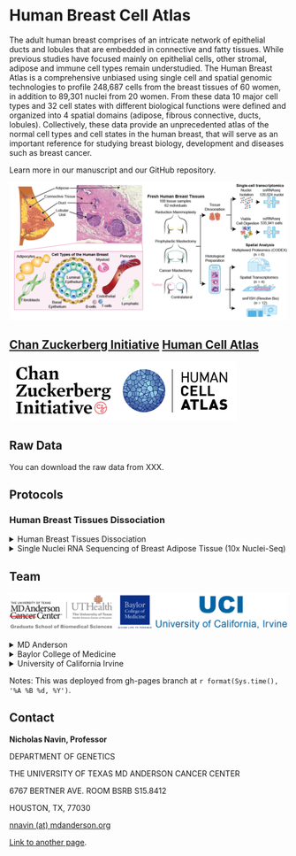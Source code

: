 # Human Breast Cell Atlas
The adult human breast comprises of an intricate network of epithelial ducts and lobules that are embedded in connective and fatty tissues.  While previous studies have focused mainly on epithelial cells, other stromal, adipose and immune cell types remain understudied.  The Human Breast Atlas is a comprehensive unbiased using single cell and spatial genomic technologies to profile 248,687 cells from the breast tissues of 60 women, in addition to 89,301 nuclei from 20 women.  From these data 10 major cell types and 32 cell states with different biological functions were defined and organized into 4 spatial domains (adipose, fibrous connective, ducts, lobules).  Collectively, these data provide an unprecedented atlas of the normal cell types and cell states in the human breast, that will serve as an important reference for studying breast biology, development and diseases such as breast cancer.

Learn more in our manuscript and our GitHub repository.

![Visual Breast Composition](/docs/assets/images/paper_figures/Top_panel_abstract.png)

## [Chan Zuckerberg Initiative](https://chanzuckerberg.com/human-cell-atlas/the-human-breast-cell-atlas/) [Human Cell Atlas](https://www.humancellatlas.org/)

![CZI Human Atlas logo](/docs/assets/images/funding/CZI_human_atlas.png)

## Raw Data

You can download the raw data from XXX. 

## Protocols

### Human Breast Tissues Dissociation 

<details><summary>Human Breast Tissues Dissociation </summary>
<p></p><p>
<a href="https://www.protocols.io/view/dissociation-of-single-cell-suspensions-from-human-bp2l641bkvqe/v1">Protocol Link</a>
</p><p>
Protocol Authors: Shanshan Bai, Emi Sei, Nicholas E. Navin
</p><p>
The link above is for the protocol to issolate single cell susspension for used by HBCA project to obtain high-viability cell suspensions from freshly dissociated breast tissues from human patients. This protocol covers two two options for performing this protocol: rapid-dissociation (15-30 min) or exhaustive dissociation (overnight). 
</p>
</details>

<details><summary>Single Nuclei RNA Sequencing of Breast Adipose Tissue (10x Nuclei-Seq)</summary>
<p></p><p>
<a href="https://www.protocols.io/view/single-nuclei-rna-sequencing-of-breast-adipose-tis-6qpvreob3lmk/v1">Protocol Link</a>
</p><p>
Protocol Authors: Kevin Nee, Quy Nguyen, Kai Kessenbrock
</p><p>
The link above is for the protocol for 10x Nuclei-Seq adjusted for breast tissues to handle adipose tissue, due to its delicate and lipid filled nature is not amenable to these methods of interrogation. This protocol was used to investigate the heterogeneity of stroma and adipocytes in normal breast tissues, and determine the interactions of the breast microenvironment at single-cell resolution. 
</p>
</details>

## Team

![MD Anderson, UT Health Graduate school of biomedical sciences, Baylor College of Medicine and the University of California Irvine logos](/docs/assets/images/institutions/Logo_string.png)

<details><summary>MD Anderson</summary>
<p></p><p>
<a href="https://navinlabcode.github.io/">Navin Lab</a>
</p><p>
<a href="https://www.mdanderson.org/research/departments-labs-institutes/labs/ken-chen-laboratory.html">Chen Lab</a>
</p>
</details>

<details><summary>Baylor College of Medicine</summary>
<p></p><p>
<a href="https://clinicianresources.bcm.edu/people/profile/1352/">Alastair Thompson</a>
</p><p>
<a href="https://www.bcm.edu/people-search/bora-lim-68626">Bora Lim</a>
</p>
</details>

<details><summary>University of California Irvine</summary>
<p></p><p> 
<a href="https://kessenbrocklab.com/people/">Kessenbrock Lab</a>
</p><p>
<a href="https://lawsonlab.org/people/">Lawson Lab</a>
</p>
</details>

Notes: This was deployed from gh-pages branch at `r format(Sys.time(), '%A %B %d, %Y')`.

## Contact 

__Nicholas Navin, Professor__

DEPARTMENT OF GENETICS

THE UNIVERSITY OF TEXAS MD ANDERSON CANCER CENTER

6767 BERTNER AVE. ROOM BSRB S15.8412

HOUSTON, TX, 77030

[nnavin (at) mdanderson.org](mailto:nnavin@mdanderson.org)

[Link to another page](./another-page.html).

